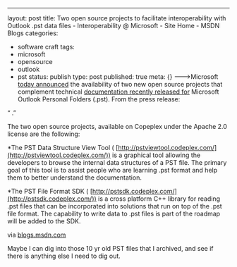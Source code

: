 ---
layout: post
title: Two open source projects to facilitate interoperability with Outlook .pst data
  files - Interoperability @ Microsoft - Site Home - MSDN Blogs
categories: 
- software craft
tags:
- microsoft
- opensource
- outlook
- pst
status: publish
type: post
published: true
meta: {}
--->Microsoft 
[today announced](http://www.microsoft.com/presspass/press/2010/may10/05-24PSTToolsPR.mspx) the availability of two new open source projects that complement technical 
[documentation recently released for](http://blogs.msdn.com/interoperability/archive/2010/02/19/New-Office-Documentation-Now-Publicly-Available.aspx) Microsoft Outlook Personal Folders (.pst). From the press release:

“
.”

The two open source projects, available on Copeplex under the Apache 2.0 license are the following:

*The PST Data Structure View Tool (
[http://pstviewtool.codeplex.com/](http://pstviewtool.codeplex.com/)) is a graphical tool allowing the developers to browse the internal data structures of a PST file. The primary goal of this tool is to assist people who are learning .pst format and help them to better understand the documentation.


*The PST File Format SDK (
[http://pstsdk.codeplex.com/](http://pstsdk.codeplex.com/)) is a cross platform C++ library for reading .pst files that can be incorporated into solutions that run on top of the .pst file format. The capability to write data to .pst files is part of the roadmap will be added to the SDK.



via 
[blogs.msdn.com](http://blogs.msdn.com/b/interoperability/archive/2010/05/24/two-open-source-projects-to-facilitate-interoperability-with-outlook-pst-data-files.aspx)
    
Maybe I can dig into those 10 yr old PST files that I archived, and see if there is anything else I need to dig out.
